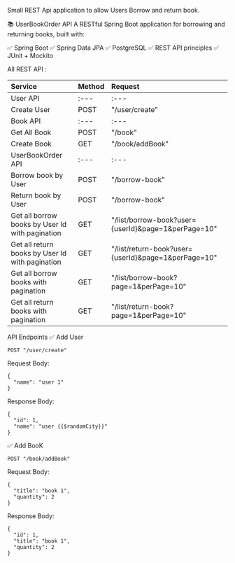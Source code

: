 Small REST Api application to allow Users Borrow and return book.

📚 UserBookOrder API
A RESTful Spring Boot application for borrowing and returning books, built with:

✅ Spring Boot
✅ Spring Data JPA
✅ PostgreSQL
✅ REST API principles
✅ JUnit + Mockito

All REST API : 

| Service                                         | Method | Request                                             |
| :---                                            | :---   | :---                                                |
| User API                                        | :---   | :---                                                |
| Create User                                     | POST   |  "/user/create"                                     |
| Book API                                        | :---   | :---                                                |
| Get All Book                                    | POST   |  "/book"                                            |
| Create Book                                     | GET    |  "/book/addBook"                                    |
| UserBookOrder API                               | :---   | :---                                                |
| Borrow book by User                             | POST   | "/borrow-book"                                      |
| Return book by User                             | POST   | "/borrow-book"                                      |
| Get all borrow books by User Id with pagination | GET    | "/list/borrow-book?user={userId}&page=1&perPage=10" |
| Get all return books by User Id with pagination | GET    | "/list/return-book?user={userId}&page=1&perPage=10" |
| Get all borrow books with pagination            | GET    | "/list/borrow-book?page=1&perPage=10"               |
| Get all return books with pagination            | GET    | "/list/return-book?page=1&perPage=10"               |


API Endpoints 
✅ Add User
```
POST "/user/create"
```
Request Body:
```
{
  "name": "user 1"
}

```
Response Body:
```
{
  "id": 1,
  "name": "user {{$randomCity}}"
}

```
✅ Add BooK
```
POST "/book/addBook"
```
Request Body:
```
{
  "title": "book 1",
  "quantity": 2
}

```
Response Body:
```
{
  "id": 1,
  "title": "book 1",
  "quantity": 2
}

```
